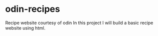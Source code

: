 # odin-recipes
Recipe website courtesy of odin
In this project I will build a basic recipe website using html.